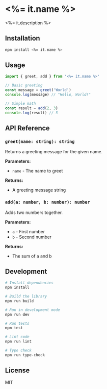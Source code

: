 # <%= it.name %>

<%= it.description %>

## Installation

```bash
npm install <%= it.name %>
```

## Usage

```typescript
import { greet, add } from '<%= it.name %>'

// Basic greeting
const message = greet('World')
console.log(message) // "Hello, World!"

// Simple math
const result = add(2, 3)
console.log(result) // 5
```

## API Reference

### `greet(name: string): string`

Returns a greeting message for the given name.

**Parameters:**

- `name` - The name to greet

**Returns:**

- A greeting message string

### `add(a: number, b: number): number`

Adds two numbers together.

**Parameters:**

- `a` - First number
- `b` - Second number

**Returns:**

- The sum of a and b

## Development

```bash
# Install dependencies
npm install

# Build the library
npm run build

# Run in development mode
npm run dev

# Run tests
npm test

# Lint code
npm run lint

# Type check
npm run type-check
```

## License

MIT
